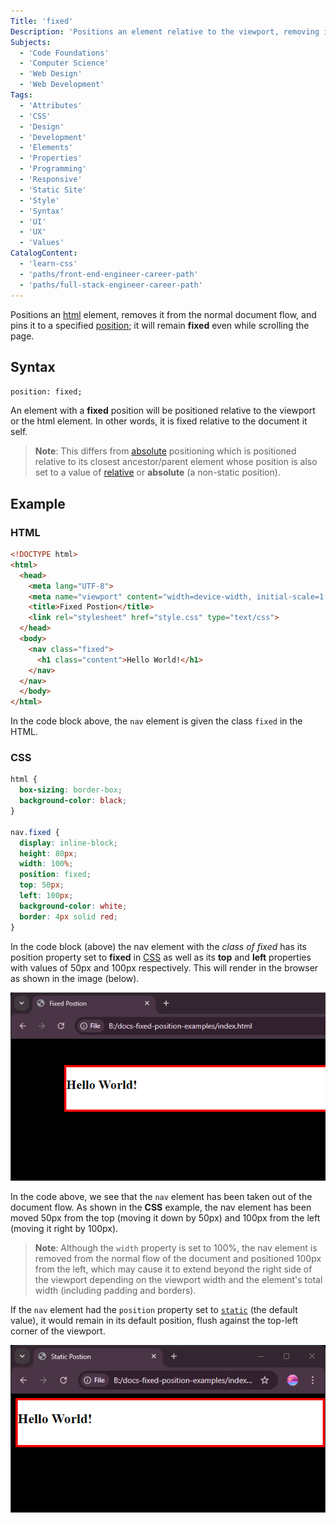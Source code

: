 ```yaml
---
Title: 'fixed'
Description: 'Positions an element relative to the viewport, removing it from the document flow and keeping it fixed during page scrolling.'
Subjects:
  - 'Code Foundations'
  - 'Computer Science'
  - 'Web Design'
  - 'Web Development'
Tags:
  - 'Attributes'
  - 'CSS'
  - 'Design'
  - 'Development'
  - 'Elements'
  - 'Properties'
  - 'Programming'
  - 'Responsive'
  - 'Static Site'
  - 'Style'
  - 'Syntax'
  - 'UI'
  - 'UX'
  - 'Values'
CatalogContent:
  - 'learn-css'
  - 'paths/front-end-engineer-career-path'
  - 'paths/full-stack-engineer-career-path'
---
```


Positions an [html](https://www.codecademy.com/resources/docs/html) element, removes it from the normal document flow, and pins it to a specified [position](https://www.codecademy.com/resources/docs/css/position); it will remain **fixed** even while scrolling the page.

## Syntax
 ```position: fixed;```

An element with a **fixed** position will be positioned relative to the viewport or the html element. In other words, it is fixed relative to the document it self. 

>**Note**: This differs from [absolute](https://www.codecademy.com/resources/docs/css/position/absolute) positioning which is positioned relative to its closest ancestor/parent element whose position is also set to a value of [relative](https://www.codecademy.com/resources/docs/css/position/relative) or **absolute** (a non-static position).

## Example
 
### HTML
```html
<!DOCTYPE html>
<html>
  <head>
    <meta lang="UTF-8">
    <meta name="viewport" content="width=device-width, initial-scale=1.0">
    <title>Fixed Postion</title>
    <link rel="stylesheet" href="style.css" type="text/css">
  </head>
  <body>
    <nav class="fixed">
      <h1 class="content">Hello World!</h1>
    </nav>
  </nav>
  </body>    
</html>
```
In the code block above, the `nav` element is given the class `fixed` in the HTML.

### CSS

```css
html {
  box-sizing: border-box;
  background-color: black;
}

nav.fixed {
  display: inline-block;
  height: 80px;
  width: 100%;
  position: fixed;
  top: 50px;
  left: 100px;
  background-color: white;
  border: 4px solid red;
}
```

In the code block (above) the nav element with the *class of fixed* has its position property set to **fixed** in [CSS](https://www.codecademy.com/resources/docs/css) as well as its **top** and **left** properties with values of 50px and 100px respectively.
This will render in the browser as shown in the image (below).

![Image of a fixed nav element in the browser window/viewport.](https://raw.githubusercontent.com/Codecademy/docs/main/media/position-fixed-example.png)

In the code above, we see that the `nav` element has been taken out of the document flow. As shown in the **CSS** example, the nav element has been moved 50px from the top (moving it down by 50px) and 100px from the left (moving it right by 100px). 

>**Note**: Although the `width` property is set to 100%, the nav element is removed from the normal flow of the document and positioned 100px from the left, which may cause it to extend beyond the right side of the viewport depending on the viewport width and the element's total width (including padding and borders).

 If the `nav` element had the `position` property set to [`static`](https://www.codecademy.com/resources/docs/css/position/static) (the default value), it would remain in its default position, flush against the top-left corner of the viewport.

![Image of a static nav element in the browser window/viewport.](https://raw.githubusercontent.com/Codecademy/docs/main/media/position-static-example.png)

